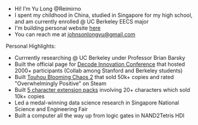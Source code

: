 - Hi! I’m Yu Long @Reimirno
- I spent my childhood in China, studied in Singapore for my high school, and am currently enrolled @ UC Berkeley EECS major
- I'm building personal website [here](https://reimirno.github.io/)
- You can reach me at johnsonlongyu@gmail.com

Personal Highlights:
- Currrently researching @ UC Berkeley under Professor Brian Barsky
- Built the official page for [Decode Innovation Conference](https://www.decode2021.tech/) that hosted 2000+ participants (Collab among Stanford and Berkeley students)
- Built [Touhou Blooming Chaos 2](https://store.steampowered.com/app/1260810/Touhou_Blooming_Chaos_2/) that sold 50k+ copies and rated "Overwhelmingly Positive" on Steam
- Built [5 character extension packs](https://store.steampowered.com/search/?term=Touhou+Blooming+Chaos+2+-+Chara+Pack) involving 20+ characters which sold 10k+ copies
- Led a medal-winning data science research in Singapore National Science and Engineering Fair
- Built a computer all the way up from logic gates in NAND2Tetris HDI
<!---
Reimirno/Reimirno is a ✨ special ✨ repository because its `README.md` (this file) appears on your GitHub profile.
You can click the Preview link to take a look at your changes.
--->
